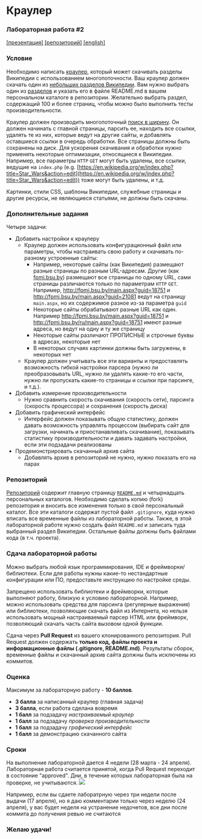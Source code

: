 # Краулер
### Лабораторная работа #2
[[презентация]](https://www.dropbox.com/s/ay7b92bkjjng9yi/Task%202.pptx?dl=0) [[репозиторий]](https://github.com/Andrew414/crawlertask) [[english]](https://github.com/Andrew414/crawlertask/blob/master/README.md)

### Условие
Необходимо написать [краулер](https://en.wikipedia.org/wiki/Web_crawler), который может скачивать разделы Википедии с использованием многопоточности. Ваш краулер должен скачать один из [небольших разделов Википедии](https://en.wikipedia.org/wiki/Template:Wikipedias). Вам нужно выбрать один из [разделов](https://en.wikipedia.org/wiki/Wikipedia#Language_editions) и указать его в файле README.md в вашем персональном каталоге в репозитории. Желательно выбрать раздел, содержащий 100 и более страниц, чтобы можно было выполнить тесты производительности.

Краулер должен производить многопоточный [поиск в ширину](https://en.wikipedia.org/wiki/Breadth-first_search). Он должен начинать с главной страницы, парсить ее, находить все ссылки, удалять те из них, которые ведут на другие сайты, и добавлять оставшиеся ссылки в очередь обработки. Все страницы должны быть сохранены на диск. Для ускорения скачивания и обработки нужно применять некоторые оптимизации, относящиеся к Википедии. Например, все параметры `HTTP` `GET` могут быть удалены, все ссылки, ведущие на `index.php` (e.g. [https://en.wikipedia.org/w/index.php?title=Star_Wars&action=edit](https://en.wikipedia.org/w/index.php?title=Star_Wars&action=edit)) тоже могут быть удалены, и т.д.

Картинки, стили CSS, шаблоны Википедии, служебные страницы и другие ресурсы, не являющиеся статьями, не должны быть скачаны.

### Дополнительные задания
Четыре задачи:
* Добавить настройки к краулеру
  * Краулер должен использовать конфигурационный файл или параметры, чтобы настраивать свою работу и скачивать по-разному устроенные сайты:
    * Например, некоторые сайты (как Википедия) размещают разные страницы по разным URL-адресам. Другие (как [fpmi.bsu.by](http://fpmi.bsu.by/)) размещают все страницы по одному URL, сами страницы различаются только по параметрам `HTTP` `GET`. Например, http://fpmi.bsu.by/main.aspx?guid=18751 и http://fpmi.bsu.by/main.aspx?guid=21081 ведут на страницу `main.aspx`, но их содержимое разное из-за параметра `guid`
    * Некоторые сайты обрабатывают разные URL как один. Например http://fpmi.bsu.by/main.aspx?guid=18751 и http://fpmi.bsu.by/ru/main.aspx?guid=18751 имеют разные адреса, но ведут на одну и ту же страницу
    * Некоторые сайты различают ПРОПИСНЫЕ и строчные буквы в адресах, некоторые нет
    * В некоторых случаях картинки должны быть загружены, в некоторых нет
  * Краулер должен учитывать все эти варианты и предоставлять возможность гибкой настройки парсера (нужно ли преобразовывать URL, нужно ли удалять какие-то его части, нужно ли пропускать какие-то страницы и ссылки при парсинге, и т.д.).
* Добавить измерение производительности
  * Нужно сравнить скорость скачивания (скорость сети), парсинга (скорость процессора) и сохранения (скорость диска)
* Добавить графический интерфейс
  * Интерфейс должен показывать общую статистику, должен давать возможность управлять процессом (выбирать сайт для загрузки, начинать и приостанавливать скачивание), показывать статистику производительности и давать задавать настройки, если эти подзадачи реализованы
* Продемонстрировать скачанный архив сайта
  * Добавлять архив в репозиторий не нужно, нужно показать его на парах

### Репозиторий
[Репозиторий](https://github.com/Andrew414/crawlertask) содержит главную страницу [`README.md`](https://github.com/Andrew414/crawlertask/blob/master/README.rus.md) и четырнадцать персональных каталогов. Необходимо сделать копию (fork) репозитория и вносить все изменения только в свой персональный каталог. Все эти каталоги содержат пустой файл `.gitignore`, куда нужно вписать все временные файлы из лабораторной работы. Также, в этой лабораторной работе нужно создать файл `README.md` и записать туда выбранный раздел Википедии. Остальные файлы должны быть файлами кода (в т.ч. проекта).

### Сдача лабораторной работы
Можно выбрать любой язык программирования, IDE и фреймворки/библиотеки. Если для работы нужны какие-то нестандартные конфигурации или ПО, предоставьте инструкцию по настройке среды.

Запрещено использовать библиотеки и фреймворки, которые выполняют работу, близкую к условию лабораторной. Например, можно использовать средства для парсинга (регулярные выражения) или библиотеки, позволяющие скачать файл из Интернета, но нельзя использовать мощный настраиваемый парсер HTML или фреймворк, позволяющий скачать часть сайта вызовом одной функции.

Сдача через **Pull Request** из вашего клонированного репозитория. Pull Request должен содержать **только код, файлы проекта и информационные файлы (.gitignore, README.md)**. Результаты сборок, временные файлы и скачанный архив сайта должны быть исключены из коммитов.

### Оценка
Максимум за лабораторную работу - **10 баллов**.
- **3 балла** за написанный краулер (главная задача)
- **3 балла**, если работа сделана вовремя
- **1 балл** за подзадачу *настраиваемый краулер*
- **1 балл** за подзадачу *проверка производительности* 
- **1 балл** за подзадачу *графический интерфейс*
- **1 балл** за демонстрацию скачанного сайта

### Сроки
На выполнение лабораторной дается 4 недели (28 марта - 24 апреля). Лабораторная работа считается принятой, когда Pull Request переходит в состояние "approved". Дни, в течение которых лабораторная была на проверке, не учитываются.
![ ](https://i.snag.gy/lPOzf7.jpg)

Например, если вы сдаете лаборатрную через три недели после выдачи (17 апреля), но я даю комментарии только через неделю (24 апреля), у вас будет неделя на устранение недочетов, все дни после коммита до получения ревью не считаются


### Желаю удачи!
